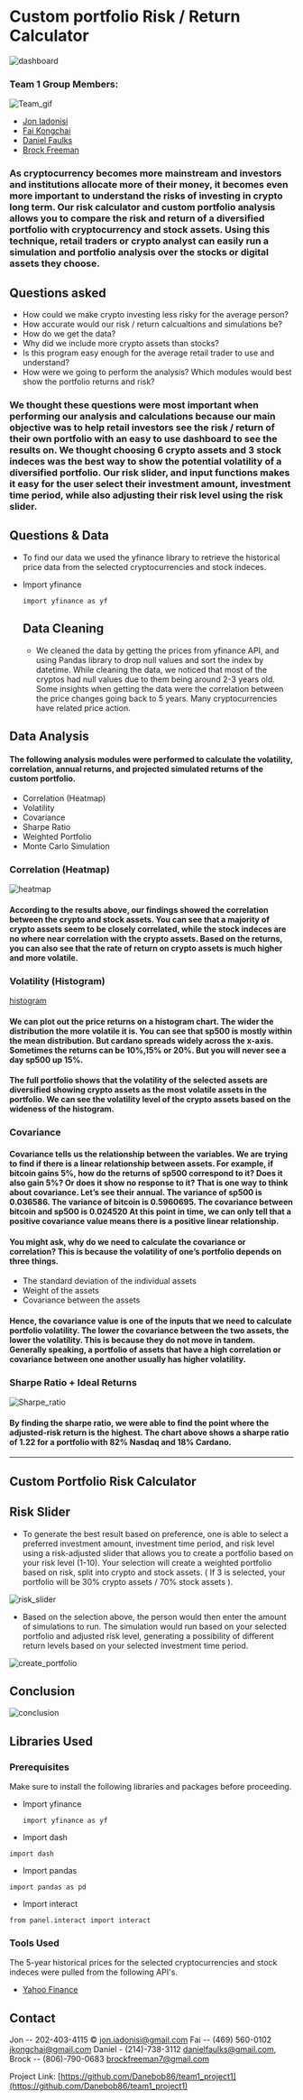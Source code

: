 # Custom portfolio Risk / Return Calculator





![dashboard](https://github.com/Danebob86/team1_project1/blob/brock_data/team1_gifs/Retirement.gif)




### Team 1 Group Members:



![Team_gif](https://github.com/Danebob86/team1_project1/blob/brock_data/team1_gifs/Team_Member.gif)




* [Jon Iadonisi](https://github.com/Jfrog242)
* [Fai Kongchai](https://github.com/jkongchai)
* [Daniel Faulks](https://github.com/Danebob86)
* [Brock Freeman](https://github.com/Bfree22)



### As cryptocurrency becomes more mainstream and investors and institutions allocate more of their money, it becomes even more important to understand the risks of investing in crypto long term. Our risk calculator and custom portfolio analysis allows you to compare the risk and return of a diversified portfolio with cryptocurrency and stock assets. Using this technique, retail traders or crypto analyst can easily run a simulation and portfolio analysis over the stocks or digital assets they choose.





## Questions asked

* How could we make crypto investing less risky for the average person?
* How accurate would our risk / return calcualtions and simulations be?
* How do we get the data?
* Why did we include more crypto assets than stocks?
* Is this program easy enough for the average retail trader to use and understand?
* How were we going to perform the analysis? Which modules would best show the portfolio returns and risk?




### We thought these questions were most important when performing our analysis and calculations because our main objective was to help retail investors see the risk / return of their own portfolio with an easy to use dashboard to see the results on. We thought choosing 6 crypto assets and 3 stock indeces was the best way to show the potential volatility of a diversified portfolio. Our risk slider, and input functions makes it easy for the user select their investment amount, investment time period, while also adjusting their risk level using the risk slider.





## Questions & Data

* To find our data we used the yfinance library to retrieve the historical price data from the selected cryptocurrencies and stock indeces. 


* Import yfinance
  ```
  import yfinance as yf
  ```
  
  ## Data Cleaning
  
  * We cleaned the data by getting the prices from yfinance API, and using Pandas library to drop null values and sort the index by datetime. While cleaning the data, we noticed that most of the cryptos had null values due to them being around 2-3 years old. Some insights when getting the data were the correlation between the price changes going back to 5 years. Many cryptocurrencies have related price action. 



  
## Data Analysis

#### The following analysis modules were performed to calculate the volatility, correlation, annual returns, and projected simulated returns of the custom portfolio.

  * Correlation (Heatmap)
  * Volatility
  * Covariance
  * Sharpe Ratio
  * Weighted Portfolio
  * Monte Carlo Simulation
  


### Correlation (Heatmap)



![heatmap](https://github.com/Danebob86/team1_project1/blob/brock_data/team1_gifs/Stock%26Crypto%20Data.gif)




#### According to the results above, our findings showed the correlation between the crypto and stock assets. You can see that a majority of crypto assets seem to be closely correlated, while the stock indeces are no where near correlation with the crypto assets. Based on the returns, you can also see that the rate of return on crypto assets is much higher and more volatile.




### Volatility (Histogram)



[histogram](https://github.com/Danebob86/team1_project1/blob/brock_data/team1_gifs/Portfolio%20Analysis.gif)



#### We can plot out the price returns on a histogram chart. The wider the distribution the more volatile it is. You can see that sp500 is mostly within the mean distribution. But cardano spreads widely across the x-axis. Sometimes the returns can be 10%,15% or 20%. But you will never see a day sp500 up 15%.

#### The full portfolio shows that the volatility of the selected assets are diversified showing crypto assets as the most volatile assets in the portfolio. We can see the volatility level of the crypto assets based on the wideness of the histogram.




### Covariance



#### Covariance tells us the relationship between the variables. We are trying to find if there is a linear relationship between assets. For example, if bitcoin gains 5%, how do the returns of sp500 correspond to it? Does it also gain 5%? Or does it show no response to it? That is one way to think about covariance. Let’s see their annual. The variance of sp500 is 0.036586. The variance of bitcoin is 0.5960695. The covariance between bitcoin and sp500 is 0.024520 At this point in time, we can only tell that a positive covariance value means there is a positive linear relationship. 

#### You might ask, why do we need to calculate the covariance or correlation? This is because the volatility of one’s portfolio depends on three things.

* The standard deviation of the individual assets
* Weight of the assets
* Covariance between the assets

#### Hence, the covariance value is one of the inputs that we need to calculate portfolio volatility. The lower the covariance between the two assets, the lower the volatility. This is because they do not move in tandem. Generally speaking, a portfolio of assets that have a high correlation or covariance between one another usually has higher volatility.





### Sharpe Ratio + Ideal Returns


![Sharpe_ratio](https://github.com/Danebob86/team1_project1/blob/brock_data/team1_gifs/Retirement.gif)



#### By finding the sharpe ratio, we were able to find the point where the adjusted-risk return is the highest. The chart above shows a sharpe ratio of 1.22 for a portfolio with 82% Nasdaq and 18% Cardano. 




_____________________________________________________________________________________________





## Custom Portfolio Risk Calculator



## Risk Slider

* To generate the best result based on preference, one is able to select a preferred investment amount, investment time period, and risk level using a risk-adjusted slider that allows you to create a portfolio based on your risk level (1-10). Your selection will create a weighted portfolio based on risk, split into crypto and stock assets. ( If 3 is selected, your portfolio will be 30% crypto assets / 70% stock assets ).



![risk_slider](https://github.com/Danebob86/team1_project1/blob/brock_data/team1_gifs/Risk%20Slider.gif)




* Based on the selection above, the person would then enter the amount of simulations to run. The simulation would run based on your selected portfolio and adjusted risk level, generating a possibility of different return levels based on your selected investment time period. 


![create_portfolio](https://github.com/Danebob86/team1_project1/blob/brock_data/team1_gifs/Create%20Your%20Portfolio.gif)





## Conclusion


![conclusion](https://github.com/Danebob86/team1_project1/blob/brock_data/team1_gifs/Conclusion.gif)







## Libraries Used

### Prerequisites

Make sure to install the following libraries and packages before proceeding.

* Import yfinance
  ```
  import yfinance as yf
  ```
  
* Import dash
``` 
import dash
```
* Import pandas
```
import pandas as pd
```
* Import interact
```
from panel.interact import interact
```


### Tools Used

The 5-year historical prices for the selected cryptocurrencies and stock indeces were pulled from the following API's.

* [Yahoo Finance](https://finance.yahoo.com)



## Contact

Jon -- 202-403-4115 © jon.iadonisi@gmail.com
Fai -- (469) 560-0102 jkongchai@gmail.com 
Daniel - (214)-738-3112 danielfaulks@gmail.com,
Brock -- (806)-790-0683 brockfreeman7@gmail.com 


Project Link: 
[https://github.com/Danebob86/team1_project1](https://github.com/Danebob86/team1_project1)

